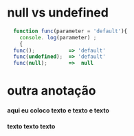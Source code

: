 # null vs undefined

``` js
  function func(parameter = 'default'){
    console. log(parameter) ; 
    { 
  func();           => 'default'
  func(undefined);  => 'default'
  func(null);       =>  null

```

# outra anotação

#### aqui eu coloco texto e texto e texto
#### texto texto texto
